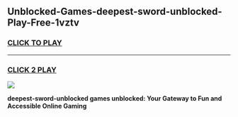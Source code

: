 
## Unblocked-Games-deepest-sword-unblocked-Play-Free-1vztv
<h3>
<a href="https://premium76.site?title=deepest-sword-unblocked&ref=10A">CLICK TO PLAY</a></h3>
<hr>

<h3>
<a href="https://premium76.site?title=deepest-sword-unblocked&ref=10A">CLICK 2 PLAY</a>
  
</h3>

<a href="https://premium76.site?title=deepest-sword-unblocked&ref=10A"><img src="https://clearcache.store/games.png"></a>


**deepest-sword-unblocked games unblocked: Your Gateway to Fun and Accessible Online Gaming**
